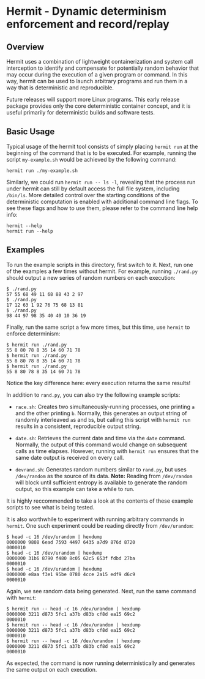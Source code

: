 # Hermit - Dynamic determinism enforcement and record/replay

## Overview

Hermit uses a combination of lightweight containerization and system call interception to identify and compensate for potentially random behavior that may occur during the execution of a given program or command. In this way, hermit can be used to launch arbitrary programs and run them in a way that is deterministic and reproducible.

Future releases will support more Linux programs. This early release package provides only the core deterministic container concept, and it is useful primarily for deterministic builds and software tests.

## Basic Usage

Typical usage of the hermit tool consists of simply placing `hermit run` at the beginning of the command that is to be executed. For example, running the script `my-example.sh` would be achieved by the following command:
```shell
hermit run ./my-example.sh
```

Similarly, we could run `hermit run -- ls -l`, revealing that the process run under hermit can still by default access the full file system, including `/bin/ls`. More detailed control over the starting conditions of the deterministic computation is enabled with additional command line flags. To see these flags and how to use them, please refer to the command line help info:

```shell
hermit --help
hermit run --help
```

## Examples

To run the example scripts in this directory, first switch to it.
Next, run one of the examples a few times without hermit. For example,
running `./rand.py` should output a new series of random numbers on each execution:

```shell
$ ./rand.py
57 55 68 49 11 68 88 43 2 97
$ ./rand.py
17 12 63 1 92 76 75 68 13 81
$ ./rand.py
98 44 97 98 35 40 40 10 36 19
```

Finally, run the same script a few more times, but this time, use `hermit` to
enforce determinism:

```shell
$ hermit run ./rand.py
55 8 80 78 8 35 14 60 71 78
$ hermit run ./rand.py
55 8 80 78 8 35 14 60 71 78
$ hermit run ./rand.py
55 8 80 78 8 35 14 60 71 78
```

Notice the key difference here: every execution returns the same results!

In addition to `rand.py`, you can also try the following example scripts:

- `race.sh`: Creates two simultaneously-running processes, one printing `a`
and the other printing `b`. Normally, this generates an output string of
randomly interleaved `a`s and `b`s, but calling this script with `hermit run`
results in a consistent, reproducible output string.

- `date.sh`: Retrieves the current date and time via the `date` command.
Normally, the output of this command would change on subsequent calls as
time elapses. However, running with `hermit run` ensures that the same
date output is received on every call.

- `devrand.sh`: Generates random numbers similar to `rand.py`, but uses
`/dev/random` as the source of its data. **Note:** Reading from `/dev/random`
will block until sufficient entropy is available to generate the random output,
so this example can take a while to run.

It is highly reccommended to take a look at the contents of these example
scripts to see what is being tested.

It is also worthwhile to experiment with running arbitrary commands in
`hermit`. One such experiment could be reading directly from `/dev/urandom`:

```shell
$ head -c 16 /dev/urandom | hexdump
0000000 9808 6ead 7593 4497 6435 a7d9 876d 8720
0000010
$ head -c 16 /dev/urandom | hexdump
0000000 31b6 8790 f480 8c05 62c5 653f fdbd 27ba
0000010
$ head -c 16 /dev/urandom | hexdump
0000000 e8aa f3e1 95be 0780 4cce 2a15 edf9 d6c9
0000010
```

Again, we see random data being generated. Next, run the same command with
`hermit`:
```shell
$ hermit run -- head -c 16 /dev/urandom | hexdump
0000000 3211 d873 5fc1 a37b d83b cf8d ea15 69c2
0000010
$ hermit run -- head -c 16 /dev/urandom | hexdump
0000000 3211 d873 5fc1 a37b d83b cf8d ea15 69c2
0000010
$ hermit run -- head -c 16 /dev/urandom | hexdump
0000000 3211 d873 5fc1 a37b d83b cf8d ea15 69c2
0000010
```

As expected, the command is now running deterministically and generates
the same output on each execution.
